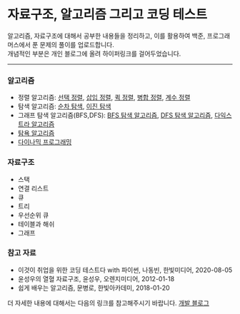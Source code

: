 # 자료구조, 알고리즘 그리고 코딩 테스트
알고리즘, 자료구조에 대해서 공부한 내용들을 정리하고, 이를 활용하여 백준, 프로그래머스에서 푼 문제의 풀이를 업로드합니다.
<br/> 개념적인 부분은 개인 블로그에 올려 하이퍼링크를 걸어두었습니다.

---

### 알고리즘

- 정렬 알고리즘: [선택 정렬](https://hangjastar.tistory.com/125?category=951912), [삽입 정렬](https://hangjastar.tistory.com/126?category=951912), [퀵 정렬](https://hangjastar.tistory.com/127?category=951912), [병합 정렬](https://hangjastar.tistory.com/132?category=951912), [계수 정렬](https://hangjastar.tistory.com/128?category=951912)
- 탐색 알고리즘: [순차 탐색](https://hangjastar.tistory.com/133?category=951912), [이진 탐색](https://hangjastar.tistory.com/134?category=951912)
- 그래프 탐색 알고리즘(BFS,DFS): [BFS 탐색 알고리즘](https://hangjastar.tistory.com/131), [DFS 탐색 알고리즘](https://hangjastar.tistory.com/130), [다익스트라 알고리즘](https://hangjastar.tistory.com/137?category=951912)
- [탐욕 알고리즘](https://hangjastar.tistory.com/135?category=951912)
- [다이나믹 프로그래밍](https://hangjastar.tistory.com/136?category=951912)

### 자료구조
- 스택
- 연결 리스트
- 큐
- 트리
- 우선순위 큐
- 테이블과 해쉬
- 그래프

### 참고 자료
- 이것이 취업을 위한 코딩 테스트다 with 파이썬, 나동빈, 한빛미디어, 2020-08-05
- 윤성우의 열혈 자료구조, 윤성우, 오렌지미디어, 2012-01-18
- 쉽게 배우는 알고리즘, 문병로, 한빛아카데미, 2018-01-20

더 자세한 내용에 대해서는 다음의 링크를 참고해주시기 바랍니다. [개발 블로그](https://hangjastar.tistory.com/category/Algorithm)
